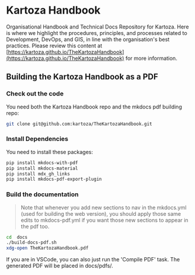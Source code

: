# Kartoza Handbook

Organisational Handbook and Technical Docs Repository for Kartoza. Here is where we highlight the procedures, principles, and processes related to Development, DevOps, and GIS, in line with the organisation's best practices. Please review this content at [https://kartoza.github.io/TheKartozaHandbook](https://kartoza.github.io/TheKartozaHandbook) for more information.

## Building the Kartoza Handbook as a PDF

### Check out the code

You need both the Kartoza Handbook repo and the mkdocs pdf building repo:

```bash
git clone git@github.com:kartoza/TheKartozaHandbook.git
```

### Install Dependencies

You need to install these packages:

```bash
pip install mkdocs-with-pdf
pip install mkdocs-material
pip install mdx_gh_links
pip install mkdocs-pdf-export-plugin
```

### Build the documentation

> Note that whenever you add new sections to nav in the mkdocs.yml
> (used for building the web version), you should apply those same
> edits to mkdocs-pdf.yml if you want those new sections to appear
> in the pdf too.

```bash
cd  docs
./build-docs-pdf.sh
xdg-open TheKartozaHandbook.pdf
```

If you are in VSCode, you can also just run the 'Compile PDF' task. The
generated PDF will be placed in docs/pdfs/.
